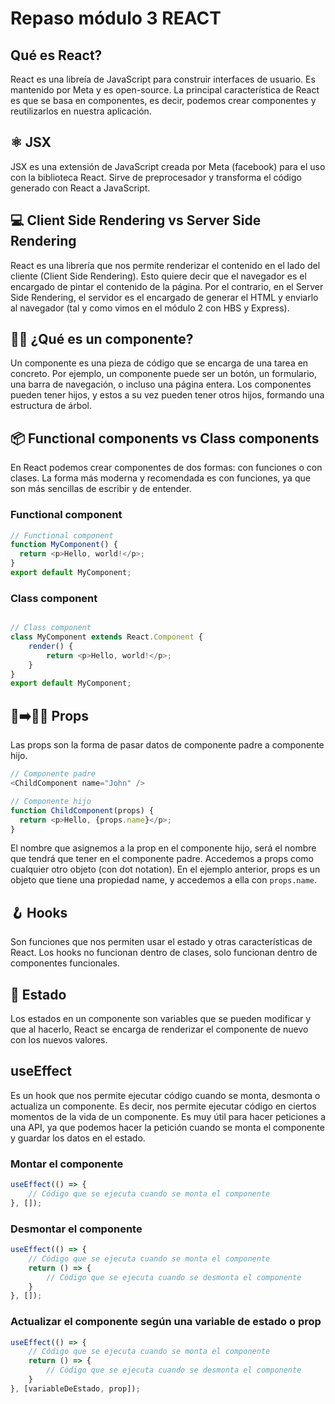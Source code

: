 # Repaso módulo 3 REACT

## Qué es React?
React es una libreía de JavaScript para construir interfaces de usuario. Es mantenido por Meta y es open-source.
La principal característica de React es que se basa en componentes, es decir, podemos crear componentes y reutilizarlos en nuestra aplicación.

## ⚛️ JSX
JSX es una extensión de JavaScript creada por Meta (facebook) para el uso con la biblioteca React. Sirve de preprocesador y transforma el código generado con React a JavaScript.

## 💻 Client Side Rendering vs Server Side Rendering
React es una librería que nos permite renderizar el contenido en el lado del cliente (Client Side Rendering). Esto quiere decir que el navegador es el encargado de pintar el contenido de la página. Por el contrario, en el Server Side Rendering, el servidor es el encargado de generar el HTML y enviarlo al navegador (tal y como vimos en el módulo 2 con HBS y Express).

## 👩‍👦 ¿Qué es un componente?
Un componente es una pieza de código que se encarga de una tarea en concreto. Por ejemplo, un componente puede ser un botón, un formulario, una barra de navegación, o incluso una página entera. Los componentes pueden tener hijos, y estos a su vez pueden tener otros hijos, formando una estructura de árbol.

## 📦 Functional components vs Class components
En React podemos crear componentes de dos formas: con funciones o con clases. La forma más moderna y recomendada es con funciones, ya que son más sencillas de escribir y de entender. 
### Functional component
```javascript
// Functional component
function MyComponent() {
  return <p>Hello, world!</p>;
}
export default MyComponent;
```
### Class component
```javascript

// Class component
class MyComponent extends React.Component {
    render() {
        return <p>Hello, world!</p>;
    }
}
export default MyComponent;
```

## 🙍➡️🙋‍♀️ Props
Las props son la forma de pasar datos de componente padre a componente hijo.
```javascript	
// Componente padre
<ChildComponent name="John" />

// Componente hijo
function ChildComponent(props) {
  return <p>Hello, {props.name}</p>;
}
```
El nombre que asignemos a la prop en el componente hijo, será el nombre que tendrá que tener en el componente padre. Accedemos a props como cualquier otro objeto (con dot notation). En el ejemplo anterior, props es un objeto que tiene una propiedad name, y accedemos a ella con ``props.name``.

## 🪝 Hooks
Son funciones que nos permiten usar el estado y otras características de React. Los hooks no funcionan dentro de clases, solo funcionan dentro de componentes funcionales.

## 🗽 Estado
Los estados en un componente son variables que se pueden modificar y que al hacerlo, React se encarga de renderizar el componente de nuevo con los nuevos valores.

## useEffect
Es un hook que nos permite ejecutar código cuando se monta, desmonta o actualiza un componente. Es decir, nos permite ejecutar código en ciertos momentos de la vida de un componente.
Es muy útil para hacer peticiones a una API, ya que podemos hacer la petición cuando se monta el componente y guardar los datos en el estado.

### Montar el componente

```javascript	
useEffect(() => {
    // Código que se ejecuta cuando se monta el componente
}, []);
```

### Desmontar el componente

```javascript   
useEffect(() => {
    // Código que se ejecuta cuando se monta el componente
    return () => {
        // Código que se ejecuta cuando se desmonta el componente
    }
}, []);
```

### Actualizar el componente según una variable de estado o prop

```javascript
useEffect(() => {
    // Código que se ejecuta cuando se monta el componente
    return () => {
        // Código que se ejecuta cuando se desmonta el componente
    }
}, [variableDeEstado, prop]);
```

